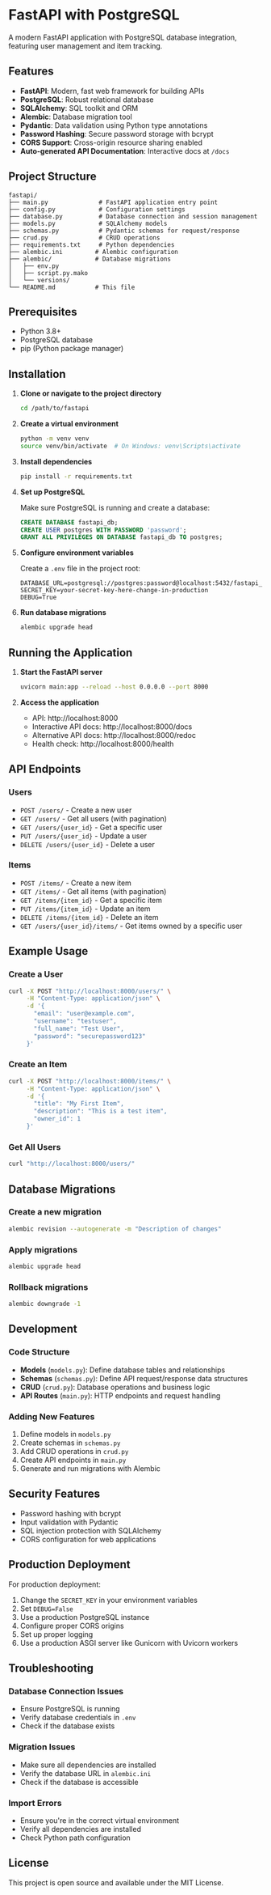 # FastAPI with PostgreSQL

A modern FastAPI application with PostgreSQL database integration, featuring user management and item tracking.

## Features

- **FastAPI**: Modern, fast web framework for building APIs
- **PostgreSQL**: Robust relational database
- **SQLAlchemy**: SQL toolkit and ORM
- **Alembic**: Database migration tool
- **Pydantic**: Data validation using Python type annotations
- **Password Hashing**: Secure password storage with bcrypt
- **CORS Support**: Cross-origin resource sharing enabled
- **Auto-generated API Documentation**: Interactive docs at `/docs`

## Project Structure

```
fastapi/
├── main.py              # FastAPI application entry point
├── config.py            # Configuration settings
├── database.py          # Database connection and session management
├── models.py            # SQLAlchemy models
├── schemas.py           # Pydantic schemas for request/response
├── crud.py              # CRUD operations
├── requirements.txt     # Python dependencies
├── alembic.ini         # Alembic configuration
├── alembic/            # Database migrations
│   ├── env.py
│   ├── script.py.mako
│   └── versions/
└── README.md           # This file
```

## Prerequisites

- Python 3.8+
- PostgreSQL database
- pip (Python package manager)

## Installation

1. **Clone or navigate to the project directory**

   ```bash
   cd /path/to/fastapi
   ```

2. **Create a virtual environment**

   ```bash
   python -m venv venv
   source venv/bin/activate  # On Windows: venv\Scripts\activate
   ```

3. **Install dependencies**

   ```bash
   pip install -r requirements.txt
   ```

4. **Set up PostgreSQL**

   Make sure PostgreSQL is running and create a database:

   ```sql
   CREATE DATABASE fastapi_db;
   CREATE USER postgres WITH PASSWORD 'password';
   GRANT ALL PRIVILEGES ON DATABASE fastapi_db TO postgres;
   ```

5. **Configure environment variables**

   Create a `.env` file in the project root:

   ```env
   DATABASE_URL=postgresql://postgres:password@localhost:5432/fastapi_db
   SECRET_KEY=your-secret-key-here-change-in-production
   DEBUG=True
   ```

6. **Run database migrations**
   ```bash
   alembic upgrade head
   ```

## Running the Application

1. **Start the FastAPI server**

   ```bash
   uvicorn main:app --reload --host 0.0.0.0 --port 8000
   ```

2. **Access the application**
   - API: http://localhost:8000
   - Interactive API docs: http://localhost:8000/docs
   - Alternative API docs: http://localhost:8000/redoc
   - Health check: http://localhost:8000/health

## API Endpoints

### Users

- `POST /users/` - Create a new user
- `GET /users/` - Get all users (with pagination)
- `GET /users/{user_id}` - Get a specific user
- `PUT /users/{user_id}` - Update a user
- `DELETE /users/{user_id}` - Delete a user

### Items

- `POST /items/` - Create a new item
- `GET /items/` - Get all items (with pagination)
- `GET /items/{item_id}` - Get a specific item
- `PUT /items/{item_id}` - Update an item
- `DELETE /items/{item_id}` - Delete an item
- `GET /users/{user_id}/items/` - Get items owned by a specific user

## Example Usage

### Create a User

```bash
curl -X POST "http://localhost:8000/users/" \
     -H "Content-Type: application/json" \
     -d '{
       "email": "user@example.com",
       "username": "testuser",
       "full_name": "Test User",
       "password": "securepassword123"
     }'
```

### Create an Item

```bash
curl -X POST "http://localhost:8000/items/" \
     -H "Content-Type: application/json" \
     -d '{
       "title": "My First Item",
       "description": "This is a test item",
       "owner_id": 1
     }'
```

### Get All Users

```bash
curl "http://localhost:8000/users/"
```

## Database Migrations

### Create a new migration

```bash
alembic revision --autogenerate -m "Description of changes"
```

### Apply migrations

```bash
alembic upgrade head
```

### Rollback migrations

```bash
alembic downgrade -1
```

## Development

### Code Structure

- **Models** (`models.py`): Define database tables and relationships
- **Schemas** (`schemas.py`): Define API request/response data structures
- **CRUD** (`crud.py`): Database operations and business logic
- **API Routes** (`main.py`): HTTP endpoints and request handling

### Adding New Features

1. Define models in `models.py`
2. Create schemas in `schemas.py`
3. Add CRUD operations in `crud.py`
4. Create API endpoints in `main.py`
5. Generate and run migrations with Alembic

## Security Features

- Password hashing with bcrypt
- Input validation with Pydantic
- SQL injection protection with SQLAlchemy
- CORS configuration for web applications

## Production Deployment

For production deployment:

1. Change the `SECRET_KEY` in your environment variables
2. Set `DEBUG=False`
3. Use a production PostgreSQL instance
4. Configure proper CORS origins
5. Set up proper logging
6. Use a production ASGI server like Gunicorn with Uvicorn workers

## Troubleshooting

### Database Connection Issues

- Ensure PostgreSQL is running
- Verify database credentials in `.env`
- Check if the database exists

### Migration Issues

- Make sure all dependencies are installed
- Verify the database URL in `alembic.ini`
- Check if the database is accessible

### Import Errors

- Ensure you're in the correct virtual environment
- Verify all dependencies are installed
- Check Python path configuration

## License

This project is open source and available under the MIT License.
